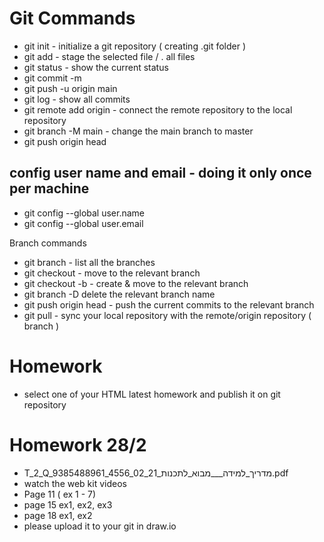 # Git Commands
- git init - initialize a git repository ( creating .git folder )
- git add <FileName> - stage the selected file / . all files 
- git status - show the current status
- git commit -m <commitMessage>
- git push -u origin main
- git log - show all commits
- git remote add origin <repositoryUrl> - connect the remote repository to the local repository
- git branch -M main - change the main branch to master
- git push origin head

## config user name and email - doing it only once per machine
- git config --global user.name <userName>
- git config --global user.email <email>


Branch commands
- git branch - list all the branches
- git checkout <BranchName> - move to the relevant branch 
- git checkout -b <BranchName> - create & move to the relevant branch 
- git branch -D <branchName> delete the relevant branch name
- git push origin head - push the current commits to the relevant branch
- git pull - sync your local repository with the remote/origin repository ( branch )


# Homework
- select one of your HTML latest homework and publish it on git repository


# Homework 28/2
- T_2_Q_9385488961_4556_מדריך_למידה___מבוא_לתכנות_21_02.pdf
- watch the web kit videos 
- Page 11 ( ex 1 - 7)
- page 15 ex1, ex2, ex3 
- page 18 ex1, ex2 
- please upload it to your git in draw.io
